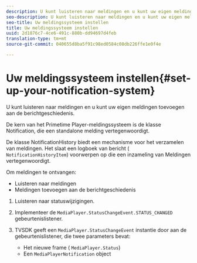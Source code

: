 ```yaml
---
description: U kunt luisteren naar meldingen en u kunt uw eigen meldingen toevoegen aan de berichtgeschiedenis.
seo-description: U kunt luisteren naar meldingen en u kunt uw eigen meldingen toevoegen aan de berichtgeschiedenis.
seo-title: Uw meldingssysteem instellen
title: Uw meldingssysteem instellen
uuid: 2d1876c7-4ce6-491c-880b-dd94697d4feb
translation-type: tm+mt
source-git-commit: 040655d8ba5f91c98ed0584c08db226ffe1e0f4e

---
```



# Uw meldingssysteem instellen{#set-up-your-notification-system}

U kunt luisteren naar meldingen en u kunt uw eigen meldingen toevoegen aan de berichtgeschiedenis.

De kern van het Primetime Player-meldingssysteem is de klasse Notification, die een standalone melding vertegenwoordigt.

De klasse NotificationHistory biedt een mechanisme voor het verzamelen van meldingen. Het slaat een logboek van bericht ( `NotificationHistoryItem`) voorwerpen op die een inzameling van Meldingen vertegenwoordigt.

Om meldingen te ontvangen:

* Luisteren naar meldingen
* Meldingen toevoegen aan de berichtgeschiedenis

1. Luisteren naar statuswijzigingen.
1. Implementeer de `MediaPlayer.StatusChangeEvent.STATUS_CHANGED` gebeurtenislistener.
1. TVSDK geeft een `MediaPlayer.StatusChangeEvent` instantie door aan de gebeurtenislistener, die twee parameters bevat:

   * Het nieuwe frame ( `MediaPlayer.Status`)
   * Een `MediaPlayerNotification` object

